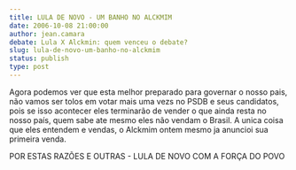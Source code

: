 ```yaml
---
title: LULA DE NOVO - UM BANHO NO ALCKMIM
date: 2006-10-08 21:00:00
author: jean.camara
debate: Lula X Alckmin: quem venceu o debate?
slug: lula-de-novo-um-banho-no-alckmim
status: publish 
type: post
---
```


Agora podemos ver que esta melhor preparado para governar o nosso pais, não vamos ser tolos em votar mais uma vezs no PSDB e seus candidatos, pois se isso acontecer eles terminarão de vender o que ainda resta no nosso país, quem sabe ate mesmo eles não vendam o Brasil. A unica coisa que eles entendem e vendas, o Alckmim ontem mesmo ja anuncioi sua primeira venda.


POR ESTAS RAZÕES E OUTRAS - LULA DE NOVO COM A FORÇA DO POVO



